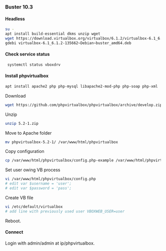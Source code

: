 ### Buster 10.3
#### Headless
```bash
su -
apt install build-essential dkms unzip wget
wget https://download.virtualbox.org/virtualbox/6.1.2/virtualbox-6.1_6.1.2-135662~Debian~buster_amd64.deb
gdebi virtualbox-6.1_6.1.2-135662~Debian~buster_amd64.deb 
```
#### Check service status
```bash
 systemctl status vboxdrv
 ```
 #### Install phpvirtualbox
 ```bash
 apt install apache2 php php-mysql libapache2-mod-php php-soap php-xml
 ```
 Download
 ```bash
wget https://github.com/phpvirtualbox/phpvirtualbox/archive/develop.zip
```
Unzip
```bash
unzip 5.2-1.zip
```
Move to Apache folder
```bash
mv phpvirtualbox-5.2-1/ /var/www/html/phpvirtualbox
```
Copy configuration
```bash
cp /var/www/html/phpvirtualbox/config.php-example /var/www/html/phpvirtualbox/config.php
```
Set user owing VB process
```bash
vi /var/www/html/phpvirtualbox/config.php
# edit var $username = 'user';
# edit var $password = 'pass';
```
Create VB file
```bash
vi /etc/default/virtualbox
# add line with previously used user VBOXWEB_USER=user
```
Reboot.
#### Connect
Login with admin/admin at ip/phpvirtualbox.
